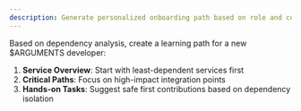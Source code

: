 ```yaml
---
description: Generate personalized onboarding path based on role and codebase analysis
---
```


Based on dependency analysis, create a learning path for a new $ARGUMENTS developer:

1. **Service Overview**: Start with least-dependent services first
2. **Critical Paths**: Focus on high-impact integration points  
3. **Hands-on Tasks**: Suggest safe first contributions based on dependency isolation